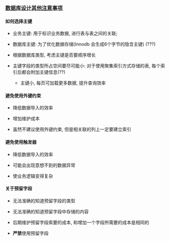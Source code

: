 ### [数据库设计其他注意事项](https://www.imooc.com/video/1938)

#### 如何选择主键

+ 业务主键: 用于标识业务数据, 进行表与表之间的关联;
+ 数据库主键: 为了优化数据存储(Innodb 会生成6个字节的隐含主键) (???)

+ 根据数据库类型, 考虑主键是否要顺序增长

+ 主键字段的类型所占空间要尽可能小: 对于使用聚集索引方式存储的表, 每个索引后都会附加主键信息(??)
    + 主键小, 每页可加载更多数据, 提升查询效率

#### 避免使用外键约束

+ 降低数据导入的效率

+ 增加维护成本

+ 虽然不建议使用外键约束, 但是相关联的列上一定要建立索引

#### 避免使用触发器

+ 降低数据导入的效率

+ 可能会出现意想不到的数据异常

+ 使业务逻辑变得复杂


#### 关于预留字段

+ 无法准确的知道预留字段的类型

+ 无法准确的知道预留字段中存储的内容

+ 后期维护预留字段索要的成本, 和增加一个字段所需要的成本是相同的

+ **严禁**使用预留字段
